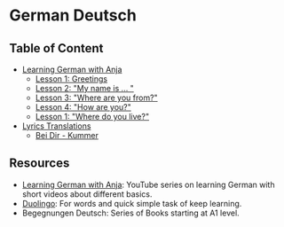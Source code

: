 # German Deutsch

## Table of Content

- [Learning German with Anja](./learning_german_with_anja_notes/beginners_lessons)
  - [Lesson 1: Greetings](./learning_german_with_anja_notes/beginners_lessons/1.md)
  - [Lesson 2: "My name is ... "](./learning_german_with_anja_notes/beginners_lessons/2.md)
  - [Lesson 3: "Where are you from?"](./learning_german_with_anja_notes/beginners_lessons/3.md)
  - [Lesson 4: "How are you?"](./learning_german_with_anja_notes/beginners_lessons/4.md)
  - [Lesson 1: "Where do you live?"](./learning_german_with_anja_notes/beginners_lessons/5.md)
- [Lyrics Translations](./lyrics)
  - [Bei Dir - Kummer](./lyrics/bei_dier_kummer.md)   

## Resources

- [Learning German with Anja](https://www.youtube.com/watch?v=MOtqMNKs0Jw&list=PLYzp2xhTw9W1Z9RvnCoveC0W7pkwUMHXy): YouTube series on learning German with short videos about different basics.
- [Duolingo](https://duolingo.com): For words and quick simple task of keep learning.
- Begegnungen Deutsch: Series of Books starting at A1 level.
